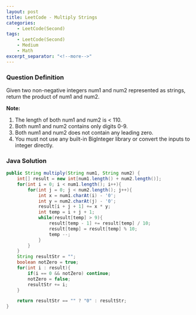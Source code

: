 ```yaml
---
layout: post
title: LeetCode - Multiply Strings
categories:
    - LeetCode(Second)
tags:
    - LeetCode(Second)
    - Medium
    - Math
excerpt_separator: "<!--more-->"
---
```


### Question Definition
Given two non-negative integers num1 and num2 represented as strings, return the product of num1 and num2.
<!--more-->

**Note:**

1. The length of both num1 and num2 is < 110.
2. Both num1 and num2 contains only digits 0-9.
3. Both num1 and num2 does not contain any leading zero.
4. You must not use any built-in BigInteger library or convert the inputs to integer directly.

### Java Solution
```java
public String multiply(String num1, String num2) {
    int[] result = new int[num1.length() + num2.length()];
    for(int i = 0; i < num1.length(); i++){
        for(int j = 0; j < num2.length(); j++){
            int x = num1.charAt(i) - '0';
            int y = num2.charAt(j) - '0';
            result[i + j + 1] += x * y;
            int temp = i + j + 1;
            while(result[temp] > 9){
                result[temp - 1] += result[temp] / 10;
                result[temp] = result[temp] % 10;
                temp --;
            }
        }
    }
    String resultStr = "";
    boolean notZero = true;
    for(int i : result){
        if(i == 0 && notZero) continue;
        notZero = false;
        resultStr += i;
    }

    return resultStr == "" ? "0" : resultStr;
}
```